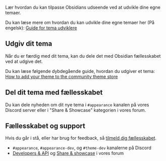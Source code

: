 Lær hvordan du kan tilpasse Obsidians udseende ved at udvikle dine egne temaer.

Du kan læse mere om hvordan du kan udvikle dine egne temaer her (På engelsk): [Guide for tema udviklere](https://publish.obsidian.md/hub/04+-+Guides%2C+Workflows%2C+%26+Courses/for+Theme+Designers)

## Udgiv dit tema

Når du er færdig med dit tema, kan du dele det med Obsidian fællesskabet ved at udgive det.

Du kan læse følgende dybdegående guide, hvordan du udgiver et tema: [How to add your theme to the community theme store](https://publish.obsidian.md/hub/04+-+Guides%2C+Workflows%2C+%26+Courses/Guides/How+to+add+your+theme+to+the+community+theme+store)

## Del dit tema med fællesskabet

Du kan dele nyheden om dit nye tema i `#appearance` kanalen på vores Discord server eller i "Share & Showcase" kategorien i vores forum.

## Fællesskabet og support

Hvis du går i stå, eller har brug for feedback, så [tilmeld dig fællesskabet](https://obsidian.md/community).

- `#appearance`, `#appearance-dev`, og `#theme-dev` kanalerne på Discord
- [Developers & API](https://forum.obsidian.md/c/developers-api/14) og [Share & showcase](https://forum.obsidian.md/c/share-showcase/9) i vores forum
